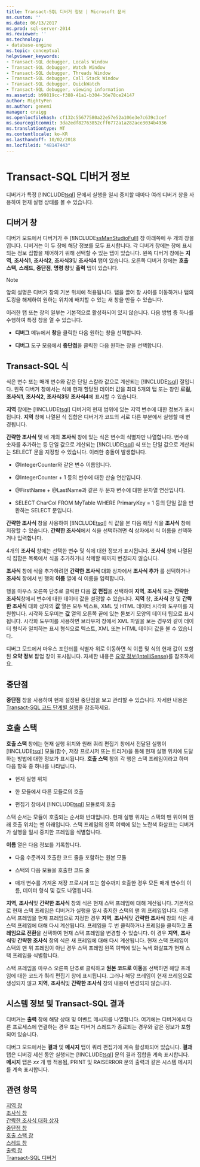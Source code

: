 ```yaml
---
title: Transact-SQL 디버거 정보 | Microsoft 문서
ms.custom: ''
ms.date: 06/13/2017
ms.prod: sql-server-2014
ms.reviewer: ''
ms.technology:
- database-engine
ms.topic: conceptual
helpviewer_keywords:
- Transact-SQL debugger, Locals Window
- Transact-SQL debugger, Watch Window
- Transact-SQL debugger, Threads Window
- Transact-SQL debugger, Call Stack Window
- Transact-SQL debugger, QuickWatch
- Transact-SQL debugger, viewing information
ms.assetid: b99819cc-f388-41a1-b304-36e78ce24147
author: MightyPen
ms.author: genemi
manager: craigg
ms.openlocfilehash: cf132c55677580a22e57e52a106e3e7c639c3cef
ms.sourcegitcommit: 3da2edf82763852cff6772a1a282ace3034b4936
ms.translationtype: MT
ms.contentlocale: ko-KR
ms.lasthandoff: 10/02/2018
ms.locfileid: "48147443"
---
```

# <a name="transact-sql-debugger-information"></a>Transact-SQL 디버거 정보
  디버거가 특정 [!INCLUDE[tsql](../../includes/tsql-md.md)] 문에서 실행을 일시 중지할 때마다 여러 디버거 창을 사용하여 현재 실행 상태를 볼 수 있습니다.  
  
## <a name="debugger-windows"></a>디버거 창  
 디버거 모드에서 디버거가 주 [!INCLUDE[ssManStudioFull](../../includes/ssmanstudiofull-md.md)] 창 아래쪽에 두 개의 창을 엽니다. 디버거는 이 두 창에 해당 정보를 모두 표시합니다. 각 디버거 창에는 창에 표시되는 정보 집합을 제어하기 위해 선택할 수 있는 탭이 있습니다. 왼쪽 디버거 창에는 **지역**, **조사식1**, **조사식2**, **조사식3**및 **조사식4** 탭이 있습니다. 오른쪽 디버거 창에는 **호출 스택**, **스레드**, **중단점**, **명령 창**및 **출력** 탭이 있습니다.  
  
> [!NOTE]  
>  앞의 설명은 디버거 창의 기본 위치에 적용됩니다. 탭을 끌어 창 사이를 이동하거나 탭의 도킹을 해제하여 원하는 위치에 배치할 수 있는 새 창을 만들 수 있습니다.  
  
 이러한 탭 또는 창의 일부는 기본적으로 활성화되어 있지 않습니다. 다음 방법 중 하나를 수행하여 특정 창을 열 수 있습니다.  
  
-   **디버그** 메뉴에서 **창**을 클릭한 다음 원하는 창을 선택합니다.  
  
-   **디버그** 도구 모음에서 **중단점**을 클릭한 다음 원하는 창을 선택합니다.  
  
## <a name="transact-sql-expressions"></a>Transact-SQL 식  
 식은 변수 또는 매개 변수와 같은 단일 스칼라 값으로 계산되는 [!INCLUDE[tsql](../../includes/tsql-md.md)] 절입니다. 왼쪽 디버거 창에서는 식에 현재 할당된 데이터 값을 최대 5개의 탭 또는 창인 **로컬, 조사식1**, **조사식2**, **조사식3**및 **조사식4**에 표시할 수 있습니다.  
  
 **지역** 창에는 [!INCLUDE[tsql](../../includes/tsql-md.md)] 디버거의 현재 범위에 있는 지역 변수에 대한 정보가 표시됩니다. **지역** 창에 나열된 식 집합은 디버거가 코드의 서로 다른 부분에서 실행할 때 변경됩니다.  
  
 **간략한 조사식** 및 네 개의 **조사식** 창에 있는 식은 변수의 식별자만 나열합니다. 변수에 숫자를 추가하는 등 단일 값으로 계산되는 [!INCLUDE[tsql](../../includes/tsql-md.md)] 식 또는 단일 값으로 계산되는 SELECT 문을 지정할 수 있습니다. 이러한 충돌이 발생합니다.  
  
-   @IntegerCounter와 같은 변수 이름입니다.  
  
-   @IntegerCounter + 1 등의 변수에 대한 산술 연산입니다.  
  
-   @FirstName + @LastName과 같은 두 문자 변수에 대한 문자열 연산입니다.  
  
-   SELECT CharCol FROM MyTable WHERE PrimaryKey = 1 등의 단일 값을 반환하는 SELECT 문입니다.  
  
 **간략한 조사식** 창을 사용하여 [!INCLUDE[tsql](../../includes/tsql-md.md)] 식 값을 본 다음 해당 식을 **조사식** 창에 저장할 수 있습니다. **간략한 조사식**에서 식을 선택하려면 **식** 상자에서 식 이름을 선택하거나 입력합니다.  
  
 4개의 **조사식** 창에는 선택한 변수 및 식에 대한 정보가 표시됩니다. **조사식** 창에 나열된 식 집합은 목록에서 식을 추가하거나 삭제할 때까지 변경되지 않습니다.  
  
 **조사식** 창에 식을 추가하려면 **간략한 조사식** 대화 상자에서 **조사식 추가** 를 선택하거나 **조사식** 창에서 빈 행의 **이름** 열에 식 이름을 입력합니다.  
  
 행을 마우스 오른쪽 단추로 클릭한 다음 **값 편집**을 선택하여 **지역**, **조사식** 또는 **간략한 조사식**창에서 변수에 대한 데이터 값을 설정할 수 있습니다. **지역** 창, **조사식** 창 및 **간략한 조사식** 대화 상자의 **값** 열은 모두 텍스트, XML 및 HTML 데이터 시각화 도우미를 지원합니다. 시각화 도우미는 **값** 열의 오른쪽 끝에 있는 돋보기 모양의 데이터 팁으로 표시됩니다. 시각화 도우미를 사용하면 브라우저 창에서 XML 파일을 보는 경우와 같이 데이터 형식과 일치하는 표시 형식으로 텍스트, XML 또는 HTML 데이터 값을 볼 수 있습니다.  
  
 디버그 모드에서 마우스 포인터를 식별자 위로 이동하면 식 이름 및 식의 현재 값이 포함된 **요약 정보** 팝업 창이 표시됩니다. 자세한 내용은 [요약 정보&#40;IntelliSense&#41;](quick-info-intellisense.md)를 참조하세요.  
  
## <a name="breakpoints"></a>중단점  
 **중단점** 창을 사용하여 현재 설정된 중단점을 보고 관리할 수 있습니다. 자세한 내용은 [Transact-SQL 코드 단계별 실행](step-through-transact-sql-code.md)을 참조하세요.  
  
## <a name="call-stacks"></a>호출 스택  
 **호출 스택** 창에는 현재 실행 위치와 원래 쿼리 편집기 창에서 전달된 실행이 [!INCLUDE[tsql](../../includes/tsql-md.md)] 모듈(함수, 저장 프로시저 또는 트리거)을 통해 현재 실행 위치에 도달하는 방법에 대한 정보가 표시됩니다. **호출 스택** 창의 각 행은 스택 프레임이라고 하며 다음 항목 중 하나를 나타냅니다.  
  
-   현재 실행 위치  
  
-   한 모듈에서 다른 모듈로의 호출  
  
-   편집기 창에서 [!INCLUDE[tsql](../../includes/tsql-md.md)] 모듈로의 호출  
  
 스택 순서는 모듈이 호출되는 순서와 반대입니다. 현재 실행 위치는 스택의 맨 위이며 원래 호출 위치는 맨 아래입니다. 스택 프레임의 왼쪽 여백에 있는 노란색 화살표는 디버거가 실행을 일시 중지한 프레임을 식별합니다.  
  
 **이름** 열은 다음 정보를 기록합니다.  
  
-   다음 수준까지 호출한 코드 줄을 포함하는 원본 모듈  
  
-   스택의 다음 모듈을 호출한 코드 줄  
  
-   매개 변수를 가져온 저장 프로시저 또는 함수까지 호출한 경우 모든 매개 변수의 이름, 데이터 형식 및 값도 나열됩니다.  
  
 **지역**, **조사식**및 **간략한 조사식** 창의 식은 현재 스택 프레임에 대해 계산됩니다. 기본적으로 현재 스택 프레임은 디버거가 실행을 일시 중지한 스택의 맨 위 프레임입니다. 다른 스택 프레임을 현재 프레임으로 지정한 경우 **지역**, **조사식**및 **간략한 조사식** 창의 식은 새 스택 프레임에 대해 다시 계산됩니다. 프레임을 두 번 클릭하거나 프레임을 클릭하고 **프레임으로 전환**을 선택하여 현재 스택 프레임을 변경할 수 있습니다. 이 경우 **지역**, **조사식**및 **간략한 조사식** 창의 식은 새 프레임에 대해 다시 계산됩니다. 현재 스택 프레임이 스택의 맨 위 프레임이 아닌 경우 스택 프레임 왼쪽 여백에 있는 녹색 화살표가 현재 스택 프레임을 식별합니다.  
  
 스택 프레임을 마우스 오른쪽 단추로 클릭하고 **원본 코드로 이동**을 선택하면 해당 프레임에 대한 코드가 쿼리 편집기 창에 표시됩니다. 그러나 해당 프레임이 현재 프레임으로 생성되지 않고 **지역**, **조사식**및 **간략한 조사식** 창의 내용이 변경되지 않습니다.  
  
## <a name="system-information-and-transact-sql-results"></a>시스템 정보 및 Transact-SQL 결과  
 디버거는 **출력** 창에 해당 상태 및 이벤트 메시지를 나열합니다. 여기에는 디버거에서 다른 프로세스에 연결하는 경우 또는 디버거 스레드가 종료되는 경우와 같은 정보가 포함되어 있습니다.  
  
 디버그 모드에서는 **결과** 및 **메시지** 탭이 쿼리 편집기에 계속 활성화되어 있습니다. **결과** 탭은 디버깅 세션 동안 실행되는 [!INCLUDE[tsql](../../includes/tsql-md.md)] 문의 결과 집합을 계속 표시합니다. **메시지** 탭은 *xx* 개 행 적용됨, PRINT 및 RAISERROR 문의 출력과 같은 시스템 메시지를 계속 표시합니다.  
  
## <a name="see-also"></a>관련 항목  
 [지역 창](transact-sql-debugger-locals-window.md)   
 [조사식 창](transact-sql-debugger-watch-window.md)   
 [간략한 조사식 대화 상자](transact-sql-debugger-quickwatch-dialog-box.md)   
 [중단점 창](transact-sql-debugger-breakpoints-window.md)   
 [호출 스택 창](transact-sql-debugger-call-stack-window.md)   
 [스레드 창](transact-sql-debugger-threads-window.md)   
 [출력 창](transact-sql-debugger-output-window.md)   
 [Transact-SQL 디버거](transact-sql-debugger.md)  
  
  
